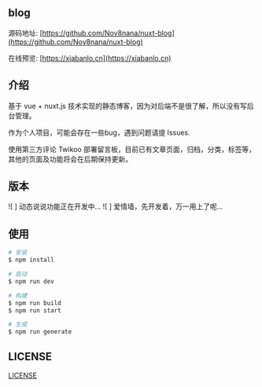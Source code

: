 ## blog

源码地址: [https://github.com/Nov8nana/nuxt-blog](https://github.com/Nov8nana/nuxt-blog)

在线预览: [https://xiabanlo.cn](https://xiabanlo.cn)

## 介绍

基于 vue + nuxt.js 技术实现的静态博客，因为对后端不是很了解，所以没有写后台管理。

作为个人项目，可能会存在一些bug，遇到问题请提 Issues. 

使用第三方评论 Twikoo 部署留言板，目前已有文章页面，归档，分类，标签等，其他的页面及功能将会在后期保持更新。

## 版本

![ ] 动态说说功能正在开发中...
![ ] 爱情墙，先开发着，万一用上了呢...


## 使用

```bash
# 安装
$ npm install

# 启动
$ npm run dev

# 构建
$ npm run build
$ npm run start

# 生成
$ npm run generate
```

## LICENSE

[LICENSE](./LICENSE)